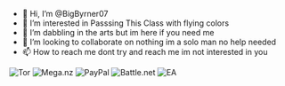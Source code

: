 - 👋 Hi, I’m @BigByrner07
- 👀 I’m interested in Passsing This Class with flying colors
- 🌱 I’m dabbling in the arts but im here if you need me
- 💞️ I’m looking to collaborate on nothing im a solo man no help needed
- 📫 How to reach me dont try and reach me im not interested in you

<!---
BigByrner07/BigByrner07 is a ✨ special ✨ repository because its `README.md` (this file) appears on your GitHub profile.
You can click the Preview link to take a look at your changes.
--->

![Tor](https://img.shields.io/badge/Tor-7D4698?style=for-the-badge&logo=Tor-Browser&logoColor=white)
![Mega.nz](https://img.shields.io/badge/Mega-%23D90007.svg?style=for-the-badge&logo=Mega&logoColor=white)
![PayPal](https://img.shields.io/badge/PayPal-00457C?style=for-the-badge&logo=paypal&logoColor=white)
![Battle.net](https://img.shields.io/badge/battle.net-%2300AEFF.svg?style=for-the-badge&logo=battle.net&logoColor=white)
![EA](https://img.shields.io/badge/ea-%23000000.svg?style=for-the-badge&logo=ea&logoColor=white)
